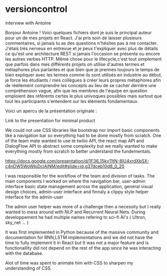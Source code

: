 # versioncontrol
interview with Antoine

Bonjour Antoine ! Voici quelques fichiers dont je suis le principal auteur pour un de mes projets en React. J'ai pris soin de laisser plusieurs commentaires, si jamais tu as des questions n'hésites pas à me contacter. J'étais très nerveux en entrevue et je peux t'expliquer avec plus de détails ce qu'est une architecture REST si jamais l'occasion se présente ou encore les autres verbes HTTP. Même chose pour le lifecycle,c'est tout simplement que parfois dans mes différents projets on utilise d'autres termes et métaphores plus parlantes et que bien que je prennes toujours le temps de bien expliquer avec les termes comme ils sont utilisés en industrie au début, je force les étudiants / mes collègues à créer leurs propres métaphores afin de réellement comprendre les concepts au lieu de se cacher derrière une compréhension vague, afin que les membres de l'équipe en question emploient des référents certes le plus univoques possibles mais surtout que tout les participants s'entendent sur les éléments fondamentaux.

Voici un apercu de la présentation originale : 

Link to the presentation for minimal product

We could not use CSS libraries like bootstrap nor import basic components like a navigation bar so everything had to 
be done mostly from scratch. One of the team mate wanted to use te twilio API, the react map API and DialogFlow API to abstract some complexity but we really wanted to make everything mostly from scratch to better understand the fundementals. 

https://docs.google.com/presentation/d/1F36_15kv11tN-8lU4xrdXbSX-c4nDW5WoWkjDcjAjNM/edit#slide=id.g37dceb10d8_0_20

I was responsible for the workflow of the team and division of tasks. The main components I worked on where the navigation bar, user-admin interface
basic state management across the application, general visual design choices, admin-user interface and finnaly a clippy style 
helper interface for the admin-user

The admin user helper was more of a challenge then a necessity but I really wanted to mess around with NLP and Recurrent Neural
Nets. During developpement he had multiple names refering 
to sci-fi AI's ( Ultron, sky_net ... ) 

It was first implemented in Python because of the massive community and documentation for RNN,LSTM implementations and we did not have the time to fully implement it in React but It was not a major feature and is functionallity did not depend on the 
rest of the app since he was interacting with the database.

Alot of time was spent to animate him with CSS to sharpen my understanding of CSS.

